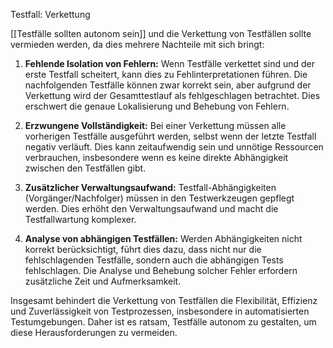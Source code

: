 Testfall: Verkettung

[[Testfälle sollten autonom sein]] und die Verkettung von Testfällen sollte vermieden werden, da dies mehrere Nachteile mit sich bringt:

1. **Fehlende Isolation von Fehlern:** Wenn Testfälle verkettet sind und der erste Testfall scheitert, kann dies zu Fehlinterpretationen führen. Die nachfolgenden Testfälle können zwar korrekt sein, aber aufgrund der Verkettung wird der Gesamttestlauf als fehlgeschlagen betrachtet. Dies erschwert die genaue Lokalisierung und Behebung von Fehlern.

2. **Erzwungene Vollständigkeit:** Bei einer Verkettung müssen alle vorherigen Testfälle ausgeführt werden, selbst wenn der letzte Testfall negativ verläuft. Dies kann zeitaufwendig sein und unnötige Ressourcen verbrauchen, insbesondere wenn es keine direkte Abhängigkeit zwischen den Testfällen gibt.

3. **Zusätzlicher Verwaltungsaufwand:** Testfall-Abhängigkeiten (Vorgänger/Nachfolger) müssen in den Testwerkzeugen gepflegt werden. Dies erhöht den Verwaltungsaufwand und macht die Testfallwartung komplexer.

4. **Analyse von abhängigen Testfällen:** Werden Abhängigkeiten nicht korrekt berücksichtigt, führt dies dazu, dass nicht nur die fehlschlagenden Testfälle, sondern auch die abhängigen Tests fehlschlagen. Die Analyse und Behebung solcher Fehler erfordern zusätzliche Zeit und Aufmerksamkeit.

Insgesamt behindert die Verkettung von Testfällen die Flexibilität, Effizienz und Zuverlässigkeit von Testprozessen, insbesondere in automatisierten Testumgebungen. Daher ist es ratsam, Testfälle autonom zu gestalten, um diese Herausforderungen zu vermeiden.
